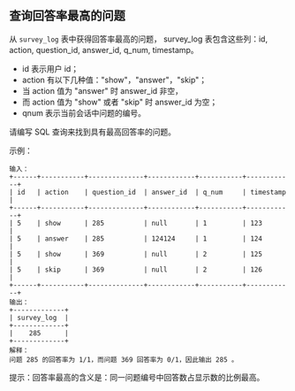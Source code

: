 ## 查询回答率最高的问题

从 `survey_log` 表中获得回答率最高的问题，
survey_log 表包含这些列：id, action, question_id, answer_id, q_num, timestamp。

* id 表示用户 id；
* action 有以下几种值："show"，"answer"，"skip"；
* 当 action 值为 "answer" 时 answer_id 非空，
* 而 action 值为 "show" 或者 "skip" 时 answer_id 为空；
* qnum 表示当前会话中问题的编号。

请编写 SQL 查询来找到具有最高回答率的问题。

示例：

```
输入：
+------+-----------+--------------+------------+-----------+------------+
| id   | action    | question_id  | answer_id  | q_num     | timestamp  |
+------+-----------+--------------+------------+-----------+------------+
| 5    | show      | 285          | null       | 1         | 123        |
| 5    | answer    | 285          | 124124     | 1         | 124        |
| 5    | show      | 369          | null       | 2         | 125        |
| 5    | skip      | 369          | null       | 2         | 126        |
+------+-----------+--------------+------------+-----------+------------+
输出：
+-------------+
| survey_log  |
+-------------+
|    285      |
+-------------+
解释：
问题 285 的回答率为 1/1，而问题 369 回答率为 0/1，因此输出 285 。
```

提示：回答率最高的含义是：同一问题编号中回答数占显示数的比例最高。